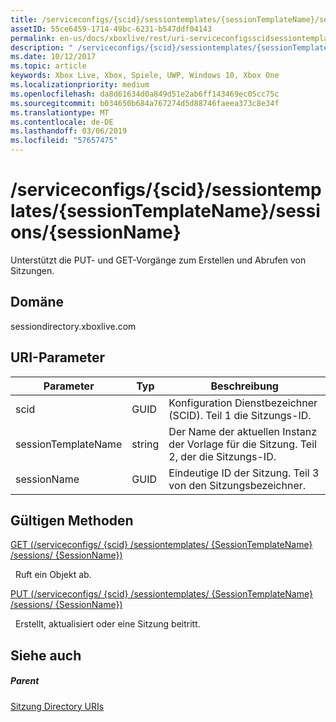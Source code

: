 ```yaml
---
title: /serviceconfigs/{scid}/sessiontemplates/{sessionTemplateName}/sessions/{sessionName}
assetID: 55ce6459-1714-49bc-6231-b547ddf04143
permalink: en-us/docs/xboxlive/rest/uri-serviceconfigsscidsessiontemplatessessiontemplatenamesessionssessionname.html
description: " /serviceconfigs/{scid}/sessiontemplates/{sessionTemplateName}/sessions/{sessionName}"
ms.date: 10/12/2017
ms.topic: article
keywords: Xbox Live, Xbox, Spiele, UWP, Windows 10, Xbox One
ms.localizationpriority: medium
ms.openlocfilehash: da8d61634d0a849d51e2ab6ff143469ec05cc75c
ms.sourcegitcommit: b034650b684a767274d5d88746faeea373c8e34f
ms.translationtype: MT
ms.contentlocale: de-DE
ms.lasthandoff: 03/06/2019
ms.locfileid: "57657475"
---
```

# <a name="serviceconfigsscidsessiontemplatessessiontemplatenamesessionssessionname"></a>/serviceconfigs/{scid}/sessiontemplates/{sessionTemplateName}/sessions/{sessionName}
Unterstützt die PUT- und GET-Vorgänge zum Erstellen und Abrufen von Sitzungen.
<a id="ID4EO"></a>


## <a name="domain"></a>Domäne
sessiondirectory.xboxlive.com  
<a id="ID4ET"></a>


## <a name="uri-parameters"></a>URI-Parameter

| Parameter| Typ| Beschreibung|
| --- | --- | --- |
| scid| GUID| Konfiguration Dienstbezeichner (SCID). Teil 1 die Sitzungs-ID.|
| sessionTemplateName| string| Der Name der aktuellen Instanz der Vorlage für die Sitzung. Teil 2, der die Sitzungs-ID.|
| sessionName| GUID| Eindeutige ID der Sitzung. Teil 3 von den Sitzungsbezeichner.| 

<a id="ID4EBC"></a>


## <a name="valid-methods"></a>Gültigen Methoden

[GET (/serviceconfigs/ {scid} /sessiontemplates/ {SessionTemplateName} /sessions/ {SessionName})](uri-serviceconfigsscidsessiontemplatessessiontemplatenamesessionssessionnameget.md)

&nbsp;&nbsp;Ruft ein Objekt ab.

[PUT (/serviceconfigs/ {scid} /sessiontemplates/ {SessionTemplateName} /sessions/ {SessionName})](uri-serviceconfigsscidsessiontemplatessessiontemplatenamesessionssessionnameput.md)

&nbsp;&nbsp;Erstellt, aktualisiert oder eine Sitzung beitritt.

<a id="ID4EOC"></a>


## <a name="see-also"></a>Siehe auch

<a id="ID4EQC"></a>


##### <a name="parent"></a>Parent

[Sitzung Directory URIs](atoc-reference-sessiondirectory.md)
